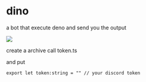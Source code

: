 # dino


a bot that execute deno and send you the output

<img src="https://media.discordapp.net/attachments/785494400209256449/832652900152246302/unknown.png">

create a archive call token.ts

and put

```
export let token:string = "" // your discord token
```


